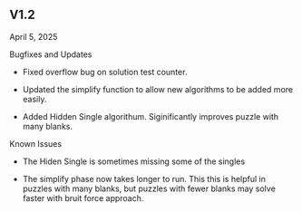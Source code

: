 ## V1.2
April 5, 2025

Bugfixes and Updates
* Fixed overflow bug on solution test counter.

* Updated the simplify function to allow new algorithms to be added more easily.

* Added Hidden Single algorithum. Siginificantly improves puzzle with many blanks.

  

Known Issues

* The Hiden Single is sometimes missing some of the singles

* The simplify phase now takes longer to run. This this is helpful in puzzles with many blanks, but puzzles with fewer blanks may solve faster with bruit force approach.
